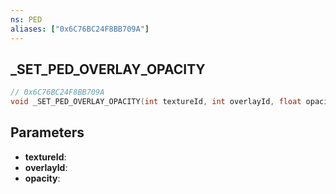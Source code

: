 ```yaml
---
ns: PED
aliases: ["0x6C76BC24F8BB709A"]
---
```

## _SET_PED_OVERLAY_OPACITY

```c
// 0x6C76BC24F8BB709A
void _SET_PED_OVERLAY_OPACITY(int textureId, int overlayId, float opacity);
```

## Parameters
* **textureId**:
* **overlayId**:
* **opacity**:
